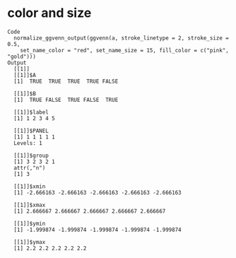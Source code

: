 # color and size

    Code
      normalize_ggvenn_output(ggvenn(a, stroke_linetype = 2, stroke_size = 0.5,
        set_name_color = "red", set_name_size = 15, fill_color = c("pink", "gold")))
    Output
      [[1]]
      [[1]]$A
      [1]  TRUE  TRUE  TRUE  TRUE FALSE
      
      [[1]]$B
      [1]  TRUE FALSE  TRUE FALSE  TRUE
      
      [[1]]$label
      [1] 1 2 3 4 5
      
      [[1]]$PANEL
      [1] 1 1 1 1 1
      Levels: 1
      
      [[1]]$group
      [1] 3 2 3 2 1
      attr(,"n")
      [1] 3
      
      [[1]]$xmin
      [1] -2.666163 -2.666163 -2.666163 -2.666163 -2.666163
      
      [[1]]$xmax
      [1] 2.666667 2.666667 2.666667 2.666667 2.666667
      
      [[1]]$ymin
      [1] -1.999874 -1.999874 -1.999874 -1.999874 -1.999874
      
      [[1]]$ymax
      [1] 2.2 2.2 2.2 2.2 2.2
      
      

